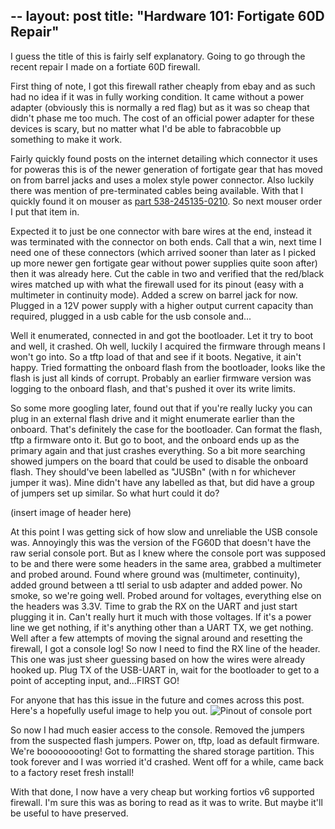 --
layout: post
title: "Hardware 101: Fortigate 60D Repair"
--

I guess the title of this is fairly self explanatory. Going to go through the recent repair I made on a 
fortiate 60D firewall.

First thing of note, I got this firewall rather cheaply from ebay and as such had no idea if it was in fully working
condition. It came without a power adapter (obviously this is normally a red flag) but as it was so cheap that 
didn't phase me too much. The cost of an official power adapter for these devices is scary, but no matter what
I'd be able to fabracobble up something to make it work.

Fairly quickly found posts on the internet detailing which connector it uses for poweras this is of the newer 
generation of fortigate gear that has moved on from barrel jacks and uses a molex style power connector. Also luckily
there was mention of pre-terminated cables being available. With that I quickly found it on mouser as
[part 538-245135-0210](https://au.mouser.com/ProductDetail/538-245135-0210). So next mouser order I put that item in.

Expected it to just be one connector with bare wires at the end, instead it was terminated with the connector on both 
ends. Call that a win, next time I need one of these connectors (which arrived sooner than later as I picked up
more newer gen fortigate gear without power supplies quite soon after) then it was already here. Cut the cable in two
and verified that the red/black wires matched up with what the firewall used for its pinout (easy with a multimeter 
in continuity mode). Added a screw on barrel jack for now. Plugged in a 12V power supply with a higher output current
capacity than required, plugged in a usb cable for the usb console and...

Well it enumerated, connected in and got the bootloader. Let it try to boot and well, it crashed. Oh well, luckily I
acquired the firmware through means I won't go into. So a tftp load of that and see if it boots. Negative, it ain't
happy. Tried formatting the onboard flash from the bootloader, looks like the flash is just all kinds of corrupt.
Probably an earlier firmware version was logging to the onboard flash, and that's pushed it over its write limits.

So some more googling later, found out that if you're really lucky you can plug in an external flash drive and it might
enumerate earlier than the onboard. That's definitely the case for the bootloader. Can format the flash, tftp a firmware
onto it. But go to boot, and the onboard ends up as the primary again and that just crashes everything. So a bit more
searching showed jumpers on the board that could be used to disable the onboard flash. They should've been labelled as
"JUSBn" (with n for whichever jumper it was). Mine didn't have any labelled as that, but did have a group of jumpers
set up similar. So what hurt could it do?

(insert image of header here)

At this point I was getting sick of how slow and unreliable the USB console was. Annoyingly this was the version
of the FG60D that doesn't have the raw serial console port. But as I knew where the console port was supposed to be
and there were some headers in the same area, grabbed a multimeter and probed around. Found where ground was 
(multimeter, continuity), added ground between a ttl serial to usb adapter and added power. No smoke, so we're going 
well. Probed around for voltages, everything else on the headers was 3.3V. Time to grab the RX on the UART and just 
start plugging it in. Can't really hurt it much with those voltages. If it's a power line we get nothing, if it's 
anything other than a UART TX, we get nothing. Well after a few attempts of moving the signal around and resetting
the firewall, I got a console log! So now I need to find the RX line of the header. This one was just sheer guessing 
based on how the wires were already hooked up. Plug TX of the USB-UART in, wait for the bootloader to get to a point
of accepting input, and...FIRST GO!

For anyone that has this issue in the future and comes across this post. Here's a hopefully useful image to help you
out.
![Pinout of console port](/assets/2021-06-15/fg60d-console.jpg)

So now I had much easier access to the console. Removed the jumpers from the suspected flash jumpers. Power on, tftp,
load as default firmware. We're booooooooting! Got to formatting the shared storage partition. This took forever
and I was worried it'd crashed. Went off for a while, came back to a factory reset fresh install!

With that done, I now have a very cheap but working fortios v6 supported firewall. I'm sure this was as boring to read
as it was to write. But maybe it'll be useful to have preserved.
